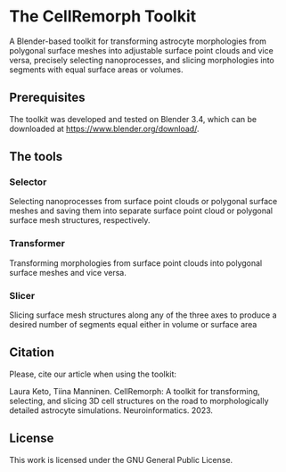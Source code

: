 # The CellRemorph Toolkit

A Blender-based toolkit for transforming astrocyte morphologies from polygonal surface meshes into adjustable surface point clouds and vice versa, precisely selecting nanoprocesses, and slicing morphologies into segments with equal surface areas or volumes. 

 

## Prerequisites 

The toolkit was developed and tested on Blender 3.4, which can be downloaded at https://www.blender.org/download/. 

 

## The tools 

 

### Selector 

Selecting nanoprocesses from surface point clouds or polygonal surface meshes and saving them into separate surface point cloud or polygonal surface mesh structures, respectively. 

 

### Transformer 

Transforming morphologies from surface point clouds into polygonal surface meshes and vice versa. 

 

### Slicer 

Slicing surface mesh structures along any of the three axes to produce a desired number of segments equal either in volume or surface area 

 

## Citation 

Please, cite our article when using the toolkit: 

Laura Keto, Tiina Manninen. CellRemorph: A toolkit for transforming, selecting, and slicing 3D cell structures on the road to morphologically detailed astrocyte simulations. Neuroinformatics. 2023. 

 

## License 

This work is licensed under the GNU General Public License. 
